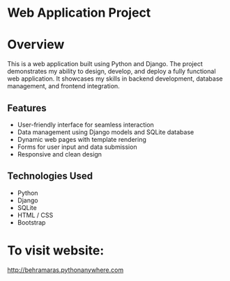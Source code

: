 # Web Application Project

# Overview
This is a web application built using Python and Django. The project demonstrates my ability to design, develop, and deploy a fully functional web application. It showcases my skills in backend development, database management, and frontend integration.

## Features
- User-friendly interface for seamless interaction
- Data management using Django models and SQLite database
- Dynamic web pages with template rendering
- Forms for user input and data submission
- Responsive and clean design

## Technologies Used
- Python
- Django
- SQLite
- HTML / CSS
- Bootstrap
  
# To visit website:
http://behramaras.pythonanywhere.com
